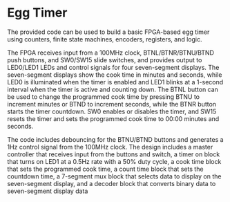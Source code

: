 # Egg Timer

The provided code can be used to build a basic FPGA-based egg timer using counters, finite state machines, encoders, registers, and logic. 

The FPGA receives input from a 100MHz clock, BTNL/BTNR/BTNU/BTND push buttons, and SW0/SW15 slide switches, and provides output to LED0/LED1 LEDs and control signals for four seven-segment displays. The seven-segment displays show the cook time in minutes and seconds, while LED0 is illuminated when the timer is enabled and LED1 blinks at a 1-second interval when the timer is active and counting down. The BTNL button can be used to change the programmed cook time by pressing BTNU to increment minutes or BTND to increment seconds, while the BTNR button starts the timer countdown. SW0 enables or disables the timer, and SW15 resets the timer and sets the programmed cook time to 00:00 minutes and seconds. 

The code includes debouncing for the BTNU/BTND buttons and generates a 1Hz control signal from the 100MHz clock. The design includes a master controller that receives input from the buttons and switch, a timer on block that turns on LED1 at a 0.5Hz rate with a 50% duty cycle, a cook time block that sets the programmed cook time, a count time block that sets the countdown time, a 7-segment mux block that selects data to display on the seven-segment display, and a decoder block that converts binary data to seven-segment display data
